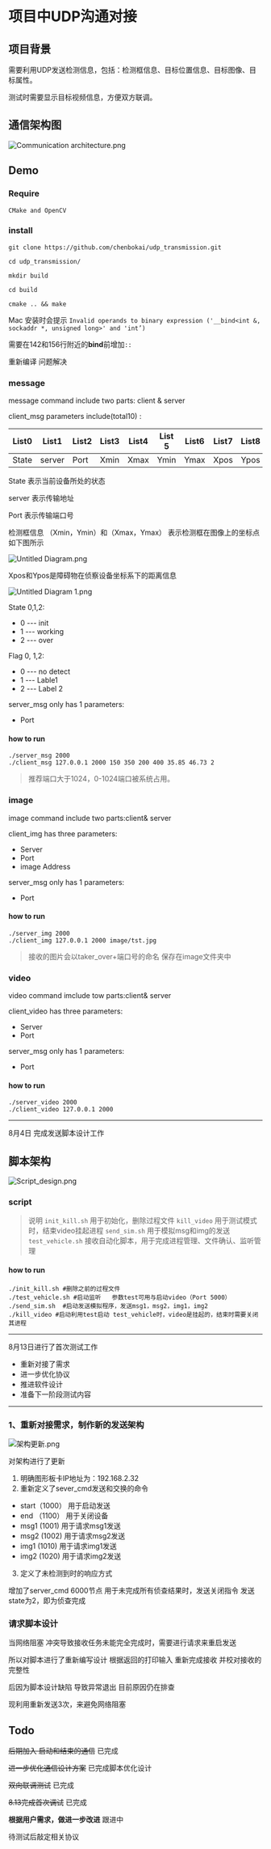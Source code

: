 # 项目中UDP沟通对接

## 项目背景

需要利用UDP发送检测信息，包括：检测框信息、目标位置信息、目标图像、目标属性。

测试时需要显示目标视频信息，方便双方联调。

## 通信架构图

![Communication architecture.png](https://i.loli.net/2021/08/03/aKqvZLzbIdg8wcj.png)

## Demo

### Require

`CMake and OpenCV`

### install 

```
git clone https://github.com/chenbokai/udp_transmission.git

cd udp_transmission/

mkdir build

cd build

cmake .. && make
```


Mac 安装时会提示 `Invalid operands to binary expression ('__bind<int &, sockaddr *, unsigned long>' and 'int’)`

需要在142和156行附近的**bind**前增加`::` 

重新编译 问题解决

### message

message command include two parts: client & server

client_msg parameters include(total10) : 

| List0  |List1 |List2 |List3 |List4 |List 5|List6 |List7 |List8 |List9 |
|----|----|----|----|----|----|----|----|----|----|
|State|server|Port|Xmin|Xmax|Ymin|Ymax|Xpos|Ypos|Flag|

State 表示当前设备所处的状态

server 表示传输地址

Port  表示传输端口号

检测框信息
（Xmin，Ymin）和（Xmax，Ymax） 表示检测框在图像上的坐标点 如下图所示

![Untitled Diagram.png](https://i.loli.net/2021/08/10/OLW6UGowqeaC9xm.png)

Xpos和Ypos是障碍物在侦察设备坐标系下的距离信息

![Untitled Diagram _1_.png](https://i.loli.net/2021/08/10/Ea6Zpbu2o8hHq4M.png)

State 0,1,2:
* 0 --- init
* 1 --- working
* 2 --- over

Flag 0, 1,2:
* 0 --- no detect
* 1 --- Lable1
* 2 --- Label 2

server_msg only has 1  parameters:
* Port

#### how to run
```
./server_msg 2000
./client_msg 127.0.0.1 2000 150 350 200 400 35.85 46.73 2
```
>推荐端口大于1024，0-1024端口被系统占用。

### image

image command include two parts:client& server

client_img has three parameters:
* Server
* Port 
* image Address

server_msg only has 1 parameters:
* Port

#### how to run

```
./server_img 2000
./client_img 127.0.0.1 2000 image/tst.jpg
```
>接收的图片会以taker_over+端口号的命名 保存在image文件夹中

### video
 
 video command imclude tow parts:client& server

 client_video has three parameters:
 * Server 
 * Port

 server_msg only has 1 parameters:
 * Port

 #### how to run

 ```
 ./server_video 2000
 ./client_video 127.0.0.1 2000 
 ```

---
8月4日 完成发送脚本设计工作


## 脚本架构

![Script_design.png](https://i.loli.net/2021/08/05/J3cln8bgmBfZPdT.png)

### script

>说明
`init_kill.sh`             用于初始化，删除过程文件
`kill_video`               用于测试模式时，结束video挂起进程
`send_sim.sh`              用于模拟msg和img的发送
`test_vehicle.sh`          接收自动化脚本，用于完成进程管理、文件确认、监听管理

#### how to run
```
./init_kill.sh #删除之前的过程文件
./test_vehicle.sh #启动监听   参数test可用与启动video（Port 5000）
./send_sim.sh  #启动发送模拟程序，发送msg1，msg2，img1，img2
./kill_video #启动利用test启动 test_vehicle时，video是挂起的，结束时需要关闭其进程
```

----

8月13日进行了首次测试工作 

* 重新对接了需求
* 进一步优化协议
* 推进软件设计
* 准备下一阶段测试内容

---

### 1、重新对接需求，制作新的发送架构

![架构更新.png](https://i.loli.net/2021/08/14/Ow5NPgdUJtmQlpx.png)

对架构进行了更新 

1. 明确图形板卡IP地址为：192.168.2.32
2. 重新定义了sever_cmd发送和交换的命令

* start（1000）  用于启动发送
* end  （1100）  用于关闭设备
* msg1  (1001)  用于请求msg1发送
* msg2  (1002)  用于请求msg2发送
* img1  (1010)  用于请求img1发送
* img2  (1020)  用于请求img2发送

3. 定义了未检测到时的响应方式

增加了server_cmd 6000节点
用于未完成所有侦查结果时，发送关闭指令
发送state为2，即为侦查完成

### 请求脚本设计

当网络阻塞 冲突导致接收任务未能完全完成时，需要进行请求来重启发送

所以对脚本进行了重新编写设计 根据返回的打印输入 重新完成接收 并校对接收的完整性

后因为脚本设计缺陷 导致异常退出 目前原因仍在排查

现利用重新发送3次，来避免网络阻塞


## Todo

~~后期加入 启动和结束的通信~~  已完成

~~进一步优化通信设计方案~~  已完成脚本优化设计

~~双向联调测试~~ 已完成

~~8.13完成首次调试~~ 已完成

**根据用户需求，做进一步改进** 跟进中

待测试后敲定相关协议


